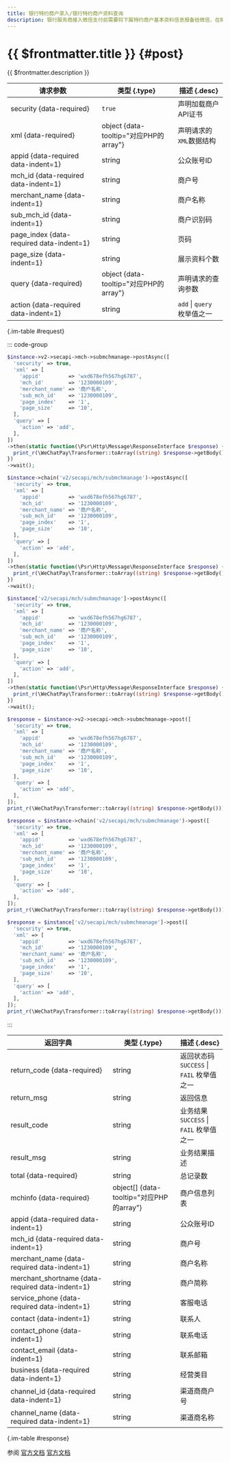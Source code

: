 ```yaml
---
title: 银行特约商户录入/银行特约商户资料查询
description: 银行服务商接入微信支付前需要将下属特约商户基本资料信息报备给微信，在微信支付侧生成特约商户识别码后方可提交微信支付。特约商户识别码是区分子商户交易、结算和清分的标志。提供给银行服务商报备后的商户查询。通过MCHID（识别码），返回商户全部资料信息。
---
```


# {{ $frontmatter.title }} {#post}

{{ $frontmatter.description }}

| 请求参数 | 类型 {.type} | 描述 {.desc}
| --- | --- | ---
| security {data-required} | `true` | 声明加载商户API证书
| xml {data-required} | object {data-tooltip="对应PHP的array"} | 声明请求的`XML`数据结构
| appid {data-required data-indent=1} | string | 公众账号ID
| mch_id {data-required data-indent=1} | string | 商户号
| merchant_name {data-indent=1} | string | 商户名称
| sub_mch_id {data-indent=1} | string | 商户识别码
| page_index {data-required data-indent=1} | string | 页码
| page_size {data-indent=1} | string | 展示资料个数
| query {data-required} | object {data-tooltip="对应PHP的array"} | 声明请求的查询参数
| action {data-required data-indent=1} | string | `add` \| `query` 枚举值之一

{.im-table #request}

::: code-group

```php [异步纯链式]
$instance->v2->secapi->mch->submchmanage->postAsync([
  'security' => true,
  'xml' => [
    'appid'         => 'wxd678efh567hg6787',
    'mch_id'        => '1230000109',
    'merchant_name' => '商户名称',
    'sub_mch_id'    => '1230000109',
    'page_index'    => '1',
    'page_size'     => '10',
  ],
  'query' => [
    'action' => 'add',
  ],
])
->then(static function(\Psr\Http\Message\ResponseInterface $response) {
  print_r(\WeChatPay\Transformer::toArray((string) $response->getBody()));
})
->wait();
```

```php [异步声明式]
$instance->chain('v2/secapi/mch/submchmanage')->postAsync([
  'security' => true,
  'xml' => [
    'appid'         => 'wxd678efh567hg6787',
    'mch_id'        => '1230000109',
    'merchant_name' => '商户名称',
    'sub_mch_id'    => '1230000109',
    'page_index'    => '1',
    'page_size'     => '10',
  ],
  'query' => [
    'action' => 'add',
  ],
])
->then(static function(\Psr\Http\Message\ResponseInterface $response) {
  print_r(\WeChatPay\Transformer::toArray((string) $response->getBody()));
})
->wait();
```

```php [异步属性式]
$instance['v2/secapi/mch/submchmanage']->postAsync([
  'security' => true,
  'xml' => [
    'appid'         => 'wxd678efh567hg6787',
    'mch_id'        => '1230000109',
    'merchant_name' => '商户名称',
    'sub_mch_id'    => '1230000109',
    'page_index'    => '1',
    'page_size'     => '10',
  ],
  'query' => [
    'action' => 'add',
  ],
])
->then(static function(\Psr\Http\Message\ResponseInterface $response) {
  print_r(\WeChatPay\Transformer::toArray((string) $response->getBody()));
})
->wait();
```

```php [同步纯链式]
$response = $instance->v2->secapi->mch->submchmanage->post([
  'security' => true,
  'xml' => [
    'appid'         => 'wxd678efh567hg6787',
    'mch_id'        => '1230000109',
    'merchant_name' => '商户名称',
    'sub_mch_id'    => '1230000109',
    'page_index'    => '1',
    'page_size'     => '10',
  ],
  'query' => [
    'action' => 'add',
  ],
]);
print_r(\WeChatPay\Transformer::toArray((string) $response->getBody()));
```

```php [同步声明式]
$response = $instance->chain('v2/secapi/mch/submchmanage')->post([
  'security' => true,
  'xml' => [
    'appid'         => 'wxd678efh567hg6787',
    'mch_id'        => '1230000109',
    'merchant_name' => '商户名称',
    'sub_mch_id'    => '1230000109',
    'page_index'    => '1',
    'page_size'     => '10',
  ],
  'query' => [
    'action' => 'add',
  ],
]);
print_r(\WeChatPay\Transformer::toArray((string) $response->getBody()));
```

```php [同步属性式]
$response = $instance['v2/secapi/mch/submchmanage']->post([
  'security' => true,
  'xml' => [
    'appid'         => 'wxd678efh567hg6787',
    'mch_id'        => '1230000109',
    'merchant_name' => '商户名称',
    'sub_mch_id'    => '1230000109',
    'page_index'    => '1',
    'page_size'     => '10',
  ],
  'query' => [
    'action' => 'add',
  ],
]);
print_r(\WeChatPay\Transformer::toArray((string) $response->getBody()));
```

:::

| 返回字典 | 类型 {.type} | 描述 {.desc}
| --- | --- | ---
| return_code {data-required} | string | 返回状态码<br/>`SUCCESS` \| `FAIL` 枚举值之一
| return_msg | string | 返回信息
| result_code | string | 业务结果<br/>`SUCCESS` \| `FAIL` 枚举值之一
| result_msg | string | 业务结果描述
| total {data-required} | string | 总记录数
| mchinfo {data-required} | object[] {data-tooltip="对应PHP的array"} | 商户信息列表
| appid {data-required data-indent=1} | string | 公众账号ID
| mch_id {data-required data-indent=1} | string | 商户号
| merchant_name {data-required data-indent=1} | string | 商户名称
| merchant_shortname {data-required data-indent=1} | string | 商户简称
| service_phone {data-required data-indent=1} | string | 客服电话
| contact {data-indent=1} | string | 联系人
| contact_phone {data-indent=1} | string | 联系电话
| contact_email {data-indent=1} | string | 联系邮箱
| business {data-required data-indent=1} | string | 经营类目
| channel_id {data-required data-indent=1} | string | 渠道商商户号
| channel_name {data-required data-indent=1} | string | 渠道商名称

{.im-table #response}

参阅 [官方文档](https://pay.weixin.qq.com/wiki/doc/api/mch_bank.php?chapter=9_21&index=3&p=9) [官方文档](https://pay.weixin.qq.com/wiki/doc/api/mch_bank.php?chapter=9_22&index=3&p=9)
